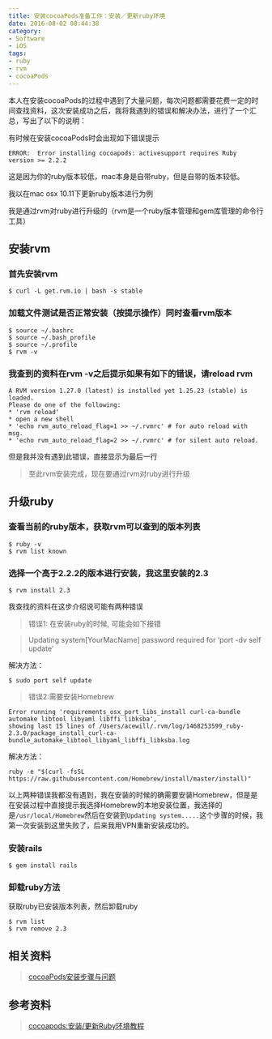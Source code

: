 ```yaml
---
title: 安装cocoaPods准备工作：安装／更新ruby环境
date: 2016-08-02 08:44:38
category: 
- Software
- iOS
tags: 
- ruby
- rvm
- cocoaPods
---
```

本人在安装cocoaPods的过程中遇到了大量问题，每次问题都需要花费一定的时间查找资料，这次安装成功之后，我将我遇到的错误和解决办法，进行了一个汇总，写出了以下的说明：

<!--more-->

有时候在安装cocoaPods时会出现如下错误提示

```
ERROR:  Error installing cocoapods: activesupport requires Ruby version >= 2.2.2
```
这是因为你的ruby版本较低，mac本身是自带ruby，但是自带的版本较低。

我以在mac osx 10.11下更新ruby版本进行为例

我是通过rvm对ruby进行升级的（rvm是一个ruby版本管理和gem库管理的命令行工具）

## 安装rvm
### 首先安装rvm

```
$ curl -L get.rvm.io | bash -s stable
```
	

### 加载文件测试是否正常安装（按提示操作）同时查看rvm版本

```
$ source ~/.bashrc  
$ source ~/.bash_profile  
$ source ~/.profile
$ rvm -v
```

### 我查到的资料在rvm -v之后提示如果有如下的错误，请reload rvm

```
A RVM version 1.27.0 (latest) is installed yet 1.25.23 (stable) is loaded.
Please do one of the following:
* 'rvm reload'
* open a new shell
* 'echo rvm_auto_reload_flag=1 >> ~/.rvmrc' # for auto reload with msg.
* 'echo rvm_auto_reload_flag=2 >> ~/.rvmrc' # for silent auto reload.
```
但是我并没有遇到此错误，直接显示为最后一行
  	
> 至此rvm安装完成，现在要通过rvm对ruby进行升级

## 升级ruby
### 查看当前的ruby版本，获取rvm可以查到的版本列表

```
$ ruby -v   
$ rvm list known
```

### 选择一个高于2.2.2的版本进行安装，我这里安装的2.3
	
```
$ rvm install 2.3
```
	
我查找的资料在这步介绍说可能有两种错误
> 错误1: 在安装ruby的时候, 可能会如下报错
	
>Updating 	system[YourMacName] password required 	for ‘port 	-dv self update’
	
解决方法：
	
```
$ sudo port self update
```
> 错误2:需要安装Homebrew
	
```
Error running 'requirements_osx_port_libs_install curl-ca-bundle automake libtool libyaml libffi libksba',
showing last 15 lines of /Users/acewill/.rvm/log/1468253599_ruby-2.3.0/package_install_curl-ca-bundle_automake_libtool_libyaml_libffi_libksba.log
```
解决方法：
	
```
ruby -e "$(curl -fsSL https://raw.githubusercontent.com/Homebrew/install/master/install)"
```
以上两种错误我都没有遇到，我在安装的时候的确需要安装Homebrew，但是是在安装过程中直接提示我选择Homebrew的本地安装位置，我选择的是`/usr/local/Homebrew`然后在安装到`Updating system.....`这个步骤的时候，我第一次安装到这里失败了，后来我用VPN重新安装成功的。

### 安装rails

```
$ gem install rails
```

### 卸载ruby方法 
获取ruby已安装版本列表，然后卸载ruby
	
```
$ rvm list
$ rvm remove 2.3
```
## 相关资料
> [cocoaPods安装步骤与问题](https://zbluephoenix.cn/2016/08/02/cocoaPods/)

## 参考资料
> [cocoapods:安装/更新Ruby环境教程](http://blog.csdn.net/wangyanchang21/article/details/51885383)